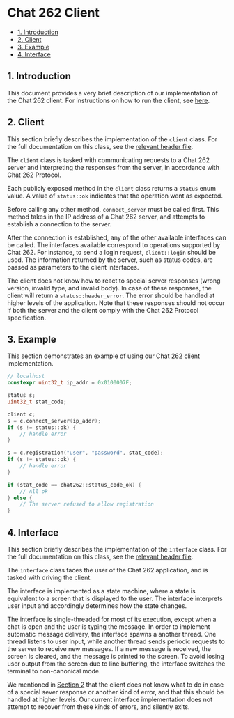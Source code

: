 # Chat 262 Client

- [1. Introduction](#1-introduction)
- [2. Client](#2-client)
- [3. Example](#3-example)
- [4. Interface](#4-interface)


## 1. Introduction

This document provides a very brief description of our implementation of the Chat 262 client. For instructions on how to run the client, see [here](instructions.md).

## 2. Client

This section briefly describes the implementation of the `client` class. For the full documentation on this class, see the [relevant header file](../include/client/client.h).

The `client` class is tasked with communicating requests to a Chat 262 server and interpreting the responses from the server, in accordance with Chat 262 Protocol.

Each publicly exposed method in the `client` class returns a `status` enum value. A value of `status::ok` indicates that the operation went as expected.

Before calling any other method, `connect_server` must be called first. This method takes in the IP address of a Chat 262 server, and attempts to establish a connection to the server.

After the connection is established, any of the other available interfaces can be called. The interfaces available correspond to operations supported by Chat 262. For instance, to send a login request, `client::login` should be used. The information returned by the server, such as status codes, are passed as parameters to the client interfaces.

The client does not know how to react to special server responses (wrong version, invalid type, and invalid body). In case of these responses, the client will return a `status::header_error`. The error should be handled at higher levels of the application. Note that these responses should not occur if both the server and the client comply with the Chat 262 Protocol specification.

## 3. Example

This section demonstrates an example of using our Chat 262 client implementation.

```C++
// localhost
constexpr uint32_t ip_addr = 0x0100007F;

status s;
uint32_t stat_code;

client c;
s = c.connect_server(ip_addr);
if (s != status::ok) {
    // handle error
}

s = c.registration("user", "password", stat_code);
if (s != status::ok) {
    // handle error
}

if (stat_code == chat262::status_code_ok) {
    // All ok
} else {
    // The server refused to allow registration
}

```

## 4. Interface

This section briefly describes the implementation of the `interface` class. For the full documentation on this class, see the [relevant header file](../include/client/interface.h).

The `interface` class faces the user of the Chat 262 application, and is tasked with driving the client.

The interface is implemented as a state machine, where a state is equivalent to a screen that is displayed to the user. The interface interprets user input and accordingly determines how the state changes.

The interface is single-threaded for most of its execution, except when a chat is open and the user is typing the message. In order to implement automatic message delivery, the interface spawns a another thread. One thread listens to user input, while another thread sends periodic requests to the server to receive new messages. If a new message is received, the screen is cleared, and the message is printed to the screen. To avoid losing user output from the screen due to line buffering, the interface switches the terminal to non-canonical mode.

We mentioned in [Section 2](#2-client) that the client does not know what to do in case of a special sever response or another kind of error, and that this should be handled at higher levels. Our current interface implementation does not attempt to recover from these kinds of errors, and silently exits.

